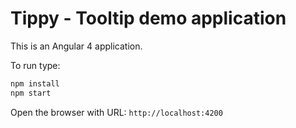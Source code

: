 # Tippy - Tooltip demo application

This is an Angular 4 application.

To run type:

```sh
npm install
npm start
```

Open the browser with URL: `http://localhost:4200`
